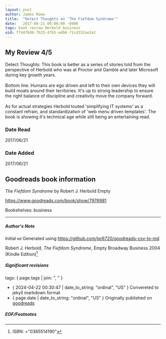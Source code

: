 ```yaml
---
layout: post
author: James Rowe
title:  "Detect Thoughts on 'The Fiefdom Syndrome'"
date:   2017-06-21 00:00:00 -0400
tags: book review Herbold business
uid: ffd47b9b-7b15-47b5-adb6-71cd152ae2e1
---
```


<!-- highly dependent on how you personally use jekyll templates, and how you want this to show up -->

## My Review 4/5

Detect Thoughts: This book is better as a series of stories told from the perspective of Herbold who was at Proctor and Gamble and later Microsoft during key growth years.<br/><br/>Bottom line. Humans are ego driven and left to their own devices they will build moats around their territories. It's up to strong leadership to ensure the right balance of discipline and creativity move the company forward.<br/><br/>As for actual strategies Herbold touted 'simplifying IT systems' as a constant refrain, and standardization of 'web menu driven templates'. The book is showing it's technical age while still being an entertaining read.

### Date Read
2017/06/21

### Date Added
2017/06/21

## Goodreads book information

*The Fiefdom Syndrome* by Robert J. Herbold
Empty

https://www.goodreads.com/book/show/7976981

Bookshelves: business

---

##### Author's Note

Initial `md` Generated using https://github.com/jsr6720/goodreads-csv-to-md

Robert J. Herbold, *The Fiefdom Syndrome*, Empty Broadway Business 2004 (Kindle Edition)[^1]

##### Significant revisions

tags: { page.tags | join: ", " } <!-- todo move this somewhere -->

- { 2024-04-22 00:30:47 | date_to_string: "ordinal", "US" } Convereted to jekyll markdown format 
- { page.date | date_to_string: "ordinal", "US" } Originally published on [goodreads](https://www.goodreads.com)

##### EOF/Footnotes

[^1]: ISBN: ="0385514190"